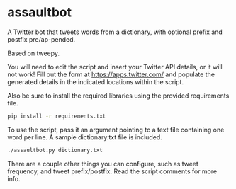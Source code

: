 # assaultbot
A Twitter bot that tweets words from a dictionary, with optional prefix and postfix pre/ap-pended.

Based on tweepy.

You will need to edit the script and insert your Twitter API details, or it will not work! Fill out the form at https://apps.twitter.com/ and populate the generated details in the indicated locations within the script.

Also be sure to install the required libraries using the provided requirements file.

```bash
pip install -r requirements.txt
```

To use the script, pass it an argument pointing to a text file containing one word per line. A sample dictionary.txt file is included.

```bash
./assaultbot.py dictionary.txt
```

There are a couple other things you can configure, such as tweet frequency, and tweet prefix/postfix. Read the script comments for more info.
